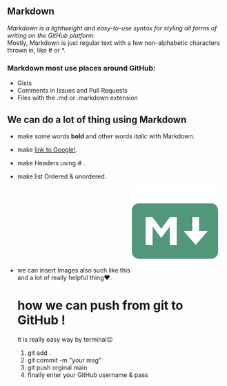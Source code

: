 ## Markdown
*Markdown is a lightweight and easy-to-use syntax for styling all forms of writing on the GitHub platform.*<br>
Mostly, Markdown is just regular text with a few non-alphabetic characters thrown in, like # or *.<br>
### Markdown most use places around GitHub:
* Gists
* Comments in Issues and Pull Requests
* Files with the .md or .markdown extension
  <br>
## We can do a lot of thing using Markdown
* make some words **bold** and other words *italic* with Markdown.
* make [link to Google!](http://google.com).
* make Headers using # .
* make list Ordered & unordered.
* we can insert Images also such like this ![image](Markdown.png)<br>
  and a lot of really helpful thing❤.

  # how we can push from git to GitHub !
  It is really easy way by terminal😉<br>
  1. git add .
  2. git commit -m "your msg"
  3. git push orginal main 
  4. finally enter your GitHub username & pass